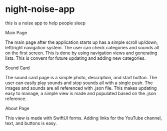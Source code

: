 # night-noise-app
this is a noise app to help people sleep




Main Page

The main page after the application starts up has a simple scroll up/down, left/right navigation system. The user can check categories and sounds all on the first screen. This is done by using navigation views and generating lists. This is convent for future updating and adding new categories.

Sound Card

The sound card page is a simple photo, description, and start button. The user can easily play sounds and stop sounds all with a single push. The images and sounds are all referenced with .json file. This makes updating easy to manage, a simple view is made and populated based on the .json reference.

About Page

This view is made with SwiftUI forms. Adding links for the YouTube channel, text, and buttons is easy.
